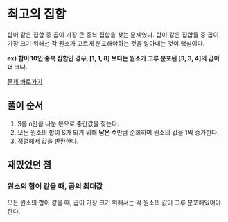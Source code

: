 # 최고의 집합 

합이 같은 집합 중 곱이 가장 큰 중복 집합을 찾는 문제였다.
합이 같은 집합들 중 곱이 가장 크기 위해선 각 원소가 고르게 분포해야하는 것을 알아내는 것이 핵심이다.

<b>ex) 합이 10인 중복 집합인 경우, [1, 1, 8] 보다는 원소가 고루 분포된 [3, 3, 4]의 곱이 더 크다.</b>

[문제 바로가기](https://programmers.co.kr/learn/courses/30/lessons/12938)

## 풀이 순서
1. S를 n만큼 나눈 몫으로 중간값을 찾는다.
2. 모든 원소의 합이 S가 되기 위해 **남은 수**만큼 순회하며 원소의 값을 1씩 증가한다.
3. 정렬해서 값을 반환한다.

## 재밌었던 점

### 원소의 합이 같을 때, 곱의 최대값 
모든 원소의 합이 같을 때, 곱이 가장 크기 위해서는 각 원소의 값이 고루 분포해있어야 한다.
